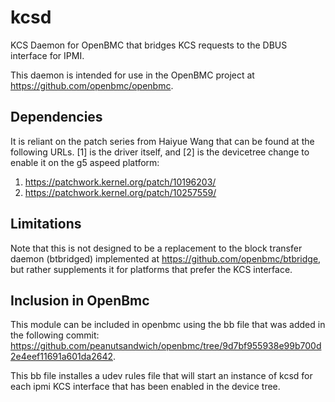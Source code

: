 # kcsd
KCS Daemon for OpenBMC that bridges KCS requests to the DBUS interface for IPMI.

This daemon is intended for use in the OpenBMC project at https://github.com/openbmc/openbmc.

## Dependencies
It is reliant on the patch series from Haiyue Wang that can be found at the following URLs. [1] is the driver itself, and [2] is the devicetree change to enable it on the g5 aspeed platform:

1. https://patchwork.kernel.org/patch/10196203/
2. https://patchwork.kernel.org/patch/10257559/

## Limitations
Note that this is not designed to be a replacement to the block transfer daemon (btbridged) implemented at https://github.com/openbmc/btbridge, but rather supplements it for platforms that prefer the KCS interface.

## Inclusion in OpenBmc
This module can be included in openbmc using the bb file that was added in the following commit: https://github.com/peanutsandwich/openbmc/tree/9d7bf955938e99b700d2e4eef11691a601da2642.

This bb file installes a udev rules file that will start an instance of kcsd for each ipmi KCS interface that has been enabled in the device tree.
